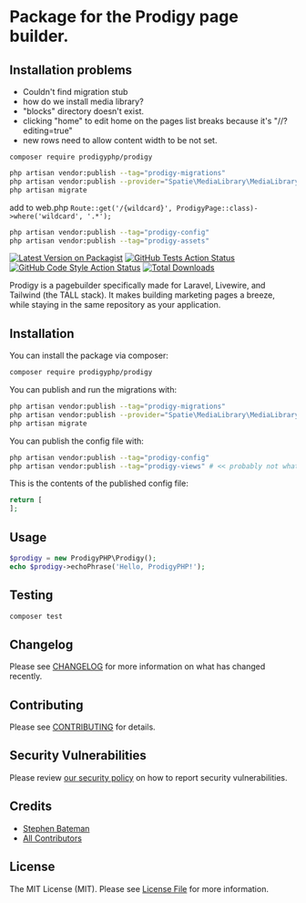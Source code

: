 # Package for the Prodigy page builder.


## Installation problems
- Couldn't find migration stub
- how do we install media library?
- "blocks" directory doesn't exist.
- clicking "home" to edit home on the pages list breaks because it's "//?editing=true"
- new rows need to allow content width to be not set.

`composer require prodigyphp/prodigy`
```bash
php artisan vendor:publish --tag="prodigy-migrations"
php artisan vendor:publish --provider="Spatie\MediaLibrary\MediaLibraryServiceProvider" --tag="migrations"
php artisan migrate
```

add to web.php
`Route::get('/{wildcard}', ProdigyPage::class)->where('wildcard', '.*');`

```bash
php artisan vendor:publish --tag="prodigy-config"
php artisan vendor:publish --tag="prodigy-assets"
```


[![Latest Version on Packagist](https://img.shields.io/packagist/v/prodigyphp/prodigy.svg?style=flat-square)](https://packagist.org/packages/prodigyphp/prodigy)
[![GitHub Tests Action Status](https://img.shields.io/github/actions/workflow/status/prodigyphp/prodigy/run-tests.yml?branch=main&label=tests&style=flat-square)](https://github.com/prodigyphp/prodigy/actions?query=workflow%3Arun-tests+branch%3Amain)
[![GitHub Code Style Action Status](https://img.shields.io/github/actions/workflow/status/prodigyphp/prodigy/fix-php-code-style-issues.yml?branch=main&label=code%20style&style=flat-square)](https://github.com/prodigyphp/prodigy/actions?query=workflow%3A"Fix+PHP+code+style+issues"+branch%3Amain)
[![Total Downloads](https://img.shields.io/packagist/dt/prodigyphp/prodigy.svg?style=flat-square)](https://packagist.org/packages/prodigyphp/prodigy)

Prodigy is a pagebuilder specifically made for Laravel, Livewire, and Tailwind (the TALL stack). It makes building marketing pages a breeze, while staying in the same repository as your application.

## Installation

You can install the package via composer:

```bash
composer require prodigyphp/prodigy
```

You can publish and run the migrations with:

```bash
php artisan vendor:publish --tag="prodigy-migrations"
php artisan vendor:publish --provider="Spatie\MediaLibrary\MediaLibraryServiceProvider" --tag="migrations"
php artisan migrate
```

You can publish the config file with:

```bash
php artisan vendor:publish --tag="prodigy-config"
php artisan vendor:publish --tag="prodigy-views" # << probably not what you want. contents of all views.
```

This is the contents of the published config file:

```php
return [
];
```

## Usage

```php
$prodigy = new ProdigyPHP\Prodigy();
echo $prodigy->echoPhrase('Hello, ProdigyPHP!');
```

## Testing

```bash
composer test
```

## Changelog

Please see [CHANGELOG](CHANGELOG.md) for more information on what has changed recently.

## Contributing

Please see [CONTRIBUTING](CONTRIBUTING.md) for details.

## Security Vulnerabilities

Please review [our security policy](../../security/policy) on how to report security vulnerabilities.

## Credits

- [Stephen Bateman](https://github.com/ProdigyPHP)
- [All Contributors](../../contributors)

## License

The MIT License (MIT). Please see [License File](LICENSE.md) for more information.
